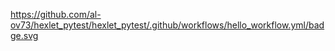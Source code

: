 https://github.com/al-ov73/hexlet_pytest/hexlet_pytest/.github/workflows/hello_workflow.yml/badge.svg
